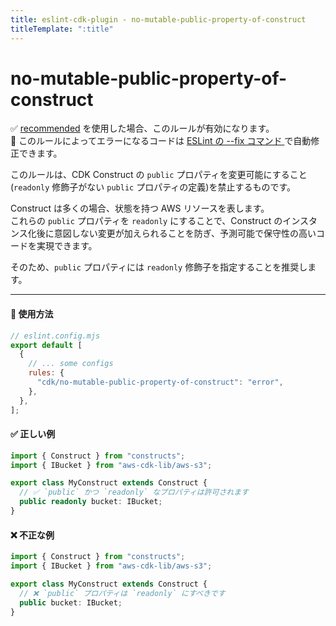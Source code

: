 ```yaml
---
title: eslint-cdk-plugin - no-mutable-public-property-of-construct
titleTemplate: ":title"
---
```


# no-mutable-public-property-of-construct

<div class="info-item">
    ✅ <a href="/ja/rules/#recommended-rules">recommended</a>
  を使用した場合、このルールが有効になります。
</div>
<div class="info-item">
  🔧 このルールによってエラーになるコードは
  <a href="https://eslint.org/docs/latest/use/command-line-interface#--fix">
    ESLint の --fix コマンド
  </a>
  で自動修正できます。
</div>

このルールは、CDK Construct の `public` プロパティを変更可能にすること(`readonly` 修飾子がない `public` プロパティの定義)を禁止するものです。

Construct は多くの場合、状態を持つ AWS リソースを表します。  
これらの `public` プロパティを `readonly` にすることで、Construct のインスタンス化後に意図しない変更が加えられることを防ぎ、予測可能で保守性の高いコードを実現できます。

そのため、`public` プロパティには `readonly` 修飾子を指定することを推奨します。

---

#### 🔧 使用方法

```js
// eslint.config.mjs
export default [
  {
    // ... some configs
    rules: {
      "cdk/no-mutable-public-property-of-construct": "error",
    },
  },
];
```

#### ✅ 正しい例

```ts
import { Construct } from "constructs";
import { IBucket } from "aws-cdk-lib/aws-s3";

export class MyConstruct extends Construct {
  // ✅ `public` かつ `readonly` なプロパティは許可されます
  public readonly bucket: IBucket;
}
```

#### ❌ 不正な例

```ts
import { Construct } from "constructs";
import { IBucket } from "aws-cdk-lib/aws-s3";

export class MyConstruct extends Construct {
  // ❌ `public` プロパティは `readonly` にすべきです
  public bucket: IBucket;
}
```
